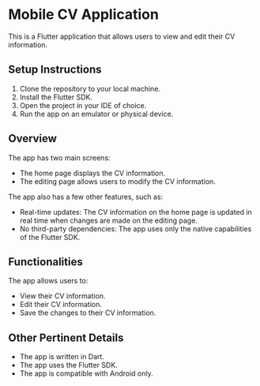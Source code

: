 
# Mobile CV Application

This is a Flutter application that allows users to view and edit their CV information.

## Setup Instructions

1. Clone the repository to your local machine.
2. Install the Flutter SDK.
3. Open the project in your IDE of choice.
4. Run the app on an emulator or physical device.

## Overview

The app has two main screens:

* The home page displays the CV information.
* The editing page allows users to modify the CV information.

The app also has a few other features, such as:

* Real-time updates: The CV information on the home page is updated in real time when changes are made on the editing page.
* No third-party dependencies: The app uses only the native capabilities of the Flutter SDK.

## Functionalities

The app allows users to:

* View their CV information.
* Edit their CV information.
* Save the changes to their CV information.

## Other Pertinent Details

* The app is written in Dart.
* The app uses the Flutter SDK.
* The app is compatible with Android only.
